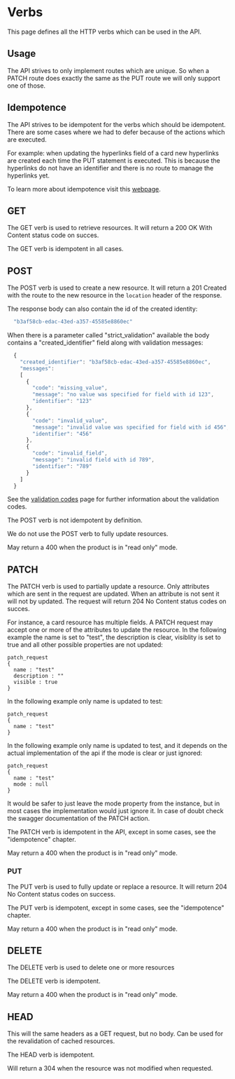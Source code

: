 ﻿# Verbs
This page defines all the HTTP verbs which can be used in the API.

## Usage
The API strives to only implement routes which are unique. So when a PATCH route does exactly the same as the PUT route we will only support one of those.

## Idempotence
The API strives to be idempotent for the verbs which should be idempotent. There are some cases where we had to defer because of the actions which are executed.

For example: when updating the hyperlinks field of a card new hyperlinks are created each time the PUT statement is executed. This is because the hyperlinks do not have an identifier and there is no route to manage the hyperlinks yet.

To learn more about idempotence visit this [webpage][idempontency].

## GET
The GET verb is used to retrieve resources. It will return a 200 OK With Content status code on succes.

The GET verb is idempotent in all cases.

## POST
The POST verb is used to create a new resource.
It will return a 201 Created with the route to the new resource in the ```location``` header of the response.

The response body can also contain the id of the created identity:
```javascript
  "b3af58cb-edac-43ed-a357-45585e8860ec"
```
When there is a parameter called "strict_validation" available the body contains a "created_identifier" field along with validation messages:
```javascript
  {
    "created_identifier": "b3af58cb-edac-43ed-a357-45585e8860ec",
    "messages":
    [
      {
        "code": "missing_value",
        "message": "no value was specified for field with id 123",
        "identifier": "123"
      },
      {
        "code": "invalid_value",
        "message": "invalid value was specified for field with id 456",
        "identifier": "456"
      },
      {
        "code": "invalid_field",
        "message": "invalid field with id 789",
        "identifier": "789"
      }
    ]
  }
```
See the [validation codes][validationcodes] page for further information about the validation codes.

The POST verb is not idempotent by definition.

We do not use the POST verb to fully update resources.

May return a 400 when the product is in "read only" mode.

## PATCH
The PATCH verb is used to partially update a resource. Only attributes which are sent in the request are updated. When an attribute is not sent it will not by updated. The request will return 204 No Content status codes on succes.

For instance, a card resource has multiple fields. A PATCH request may accept one or more of the attributes to update the resource. In the following example the name is set to "test", the description is clear, visiblity is set to true and all other possible properties are not updated:
```
patch_request
{
  name : "test"
  description : ""
  visible : true
}
```

In the following example only name is updated to test:
```
patch_request
{
  name : "test"
}
```

In the following example only name is updated to test, and it depends on the actual implementation of the api if the mode is clear or just ignored:
```
patch_request
{
  name : "test"
  mode : null
}
```
It would be safer to just leave the mode property from the instance, but in most cases the implementation would just ignore it. In case of doubt check the swagger documentation of the PATCH action.

The PATCH verb is idempotent in the API, except in some cases, see the "idempotence" chapter.

May return a 400 when the product is in "read only" mode.

### PUT
The PUT verb is used to fully update or replace a resource. It will return 204 No Content status codes on success.

The PUT verb is idempotent, except in some cases, see the "idempotence" chapter.

May return a 400 when the product is in "read only" mode.

## DELETE
The DELETE verb is used to delete one or more resources

The DELETE verb is idempotent.

May return a 400 when the product is in "read only" mode.

## HEAD

This will the same headers as a GET request, but no body. Can be used for the revalidation of cached resources.

The HEAD verb is idempotent.

Will return a 304 when the resource was not modified when requested.

[idempontency]:<http://www.restapitutorial.com/lessons/idempotency.html>
[validationcodes]: <ValidationCodes.md>
